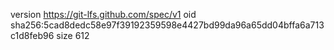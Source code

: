 version https://git-lfs.github.com/spec/v1
oid sha256:5cad8dedc58e97f39192359598e4427bd99da96a65dd04bffa6a713c1d8feb96
size 612

